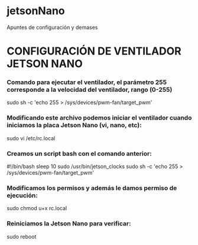 # jetsonNano
Apuntes de configuración y demases

# CONFIGURACIÓN DE VENTILADOR JETSON NANO

### Comando para ejecutar el ventilador, el parámetro 255 corresponde a la velocidad del ventilador, rango (0-255)
sudo sh -c 'echo 255 > /sys/devices/pwm-fan/target_pwm' 

### Modificando este archivo podemos iniciar el ventilador cuando iniciamos la placa Jetson Nano (vi, nano, etc):
sudo vi /etc/rc.local

### Creamos un script bash con el comando anterior:
#!/bin/bash
sleep 10
sudo /usr/bin/jetson_clocks
sudo sh -c 'echo 255 > /sys/devices/pwm-fan/target_pwm'

### Modificamos los permisos y además le damos permiso de ejecución:
sudo chmod u+x rc.local

### Reiniciamos la Jetson Nano para verificar:
sudo reboot





